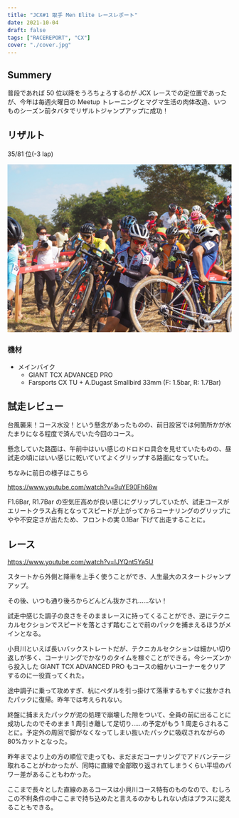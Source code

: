 ```yaml
---
title: "JCX#1 取手 Men Elite レースレポート"
date: 2021-10-04
draft: false
tags: ["RACEREPORT", "CX"]
cover: "./cover.jpg"
---
```


## Summery

普段であれば 50 位以降をうろちょろするのが JCX レースでの定位置であったが、今年は毎週火曜日の Meetup トレーニングとマグマ生活の肉体改造、いつものシーズン前タバタでリザルトジャンプアップに成功！

## リザルト

35/81 位(-3 lap)

![cover](./cover.jpg)

### 機材

- メインバイク
  - GIANT TCX ADVANCED PRO
  - Farsports CX TU + A.Dugast Smallbird 33mm (F: 1.5bar, R: 1.7Bar)

## 試走レビュー

台風襲来！コース水没！という懸念があったものの、前日設営では何箇所かが水たまりになる程度で済んでいた今回のコース。

懸念していた路面は、午前中はいい感じのドロドロ具合を見せていたものの、昼試走の頃にはいい感じに乾いていてよくグリップする路面になっていた。

ちなみに前日の様子はこちら

https://www.youtube.com/watch?v=9uYE90Fh68w

F1.6Bar, R1.7Bar の空気圧高めが良い感じにグリップしていたが、試走コースがエリートクラス占有となってスピードが上がってからコーナリングのグリップにやや不安定さが出たため、フロントの実 0.1Bar 下げて出走することに。

## レース

https://www.youtube.com/watch?v=IJYQnt5Ya5U

スタートから外側と降車を上手く使うことができ、人生最大のスタートジャンプアップ。

その後、いつも通り後ろからどんどん抜かされ……ない！

試走中感じた調子の良さをそのままレースに持ってくることができ、逆にテクニカルセクションでスピードを落とさず踏むことで前のパックを捕まえるほうがメインとなる。

小貝川といえば長いバックストレートだが、テクニカルセクションは細かい切り返しが多く、コーナリングでかなりのタイムを稼ぐことができる。今シーズンから投入した GIANT TCX ADVANCED PRO もコースの細かいコーナーをクリアするのに一役買ってくれた。

途中調子に乗って攻めすぎ、杭にペダルを引っ掛けて落車するもすぐに抜かされたパックに復帰。昨年では考えられない。

終盤に捕まえたパックが泥の処理で崩壊した隙をついて、全員の前に出ることに成功したのでそのまま 1 周引き離して足切り……の予定がもう 1 周走らされることに。予定外の周回で脚がなくなってしまい抜いたパックに吸収されながらの 80%カットとなった。

昨年までより上の方の順位で走っても、まだまだコーナリングでアドバンテージ取れることがわかったが、同時に直線で全部取り返されてしまうくらい平坦のパワー差があることもわかった。

ここまで長々とした直線のあるコースは小貝川コース特有のものなので、むしろこの不利条件の中ここまで持ち込めたと言えるのかもしれない点はプラスに捉えることもできる。
